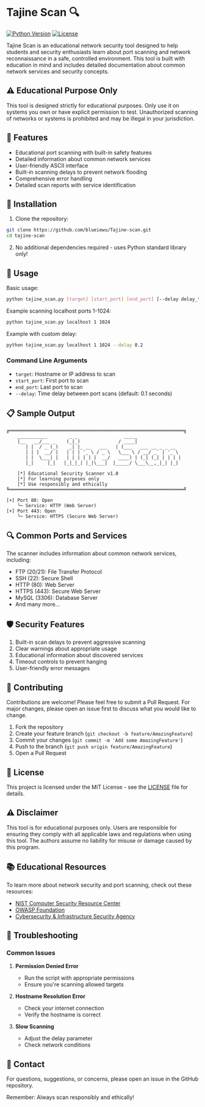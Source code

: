 # Tajine Scan 🔍

[![Python Version](https://img.shields.io/badge/python-3.6+-blue.svg)](https://www.python.org/downloads/)
[![License](https://img.shields.io/badge/license-MIT-green.svg)](LICENSE)

Tajine Scan is an educational network security tool designed to help students and security enthusiasts learn about port scanning and network reconnaissance in a safe, controlled environment. This tool is built with education in mind and includes detailed documentation about common network services and security concepts.

## ⚠️ Educational Purpose Only

This tool is designed strictly for educational purposes. Only use it on systems you own or have explicit permission to test. Unauthorized scanning of networks or systems is prohibited and may be illegal in your jurisdiction.

## 🌟 Features

- Educational port scanning with built-in safety features
- Detailed information about common network services
- User-friendly ASCII interface
- Built-in scanning delays to prevent network flooding
- Comprehensive error handling
- Detailed scan reports with service identification

## 🚀 Installation

1. Clone the repository:
```bash
git clone https://github.com/blueiewu/Tajine-scan.git
cd tajine-scan
```

2. No additional dependencies required - uses Python standard library only!

## 📖 Usage

Basic usage:
```bash
python tajine_scan.py [target] [start_port] [end_port] [--delay delay_time]
```

Example scanning localhost ports 1-1024:
```bash
python tajine_scan.py localhost 1 1024
```

Example with custom delay:
```bash
python tajine_scan.py localhost 1 1024 --delay 0.2
```

### Command Line Arguments

- `target`: Hostname or IP address to scan
- `start_port`: First port to scan
- `end_port`: Last port to scan
- `--delay`: Time delay between port scans (default: 0.1 seconds)

## 📋 Sample Output

```
╔════════════════════════════════════════════════════════════════╗
    ___________        _ _                 _____                 
    |__   __/___ _    (_|_)              / ____|                
       | |  / _ (_)    _| |_ __   ___   | (___   ___ __ _ _ __  
       | | |  __/ |   | | | '_ \ / _ \   \___ \ / __/ _` | '_ \ 
       | |  \___| |   | | | | | |  __/   ____) | (_| (_| | | | |
       |_|     |_|   |_|_|_| |_|\___|  |_____/ \___\__,_|_| |_|

    [*] Educational Security Scanner v1.0
    [*] For learning purposes only
    [*] Use responsibly and ethically
╚════════════════════════════════════════════════════════════════╝

[+] Port 80: Open
    ╰─ Service: HTTP (Web Server)
[+] Port 443: Open
    ╰─ Service: HTTPS (Secure Web Server)
```

## 🔍 Common Ports and Services

The scanner includes information about common network services, including:
- FTP (20/21): File Transfer Protocol
- SSH (22): Secure Shell
- HTTP (80): Web Server
- HTTPS (443): Secure Web Server
- MySQL (3306): Database Server
- And many more...

## 🛡️ Security Features

1. Built-in scan delays to prevent aggressive scanning
2. Clear warnings about appropriate usage
3. Educational information about discovered services
4. Timeout controls to prevent hanging
5. User-friendly error messages

## 🤝 Contributing

Contributions are welcome! Please feel free to submit a Pull Request. For major changes, please open an issue first to discuss what you would like to change.

1. Fork the repository
2. Create your feature branch (`git checkout -b feature/AmazingFeature`)
3. Commit your changes (`git commit -m 'Add some AmazingFeature'`)
4. Push to the branch (`git push origin feature/AmazingFeature`)
5. Open a Pull Request

## 📝 License

This project is licensed under the MIT License - see the [LICENSE](LICENSE) file for details.

## ⚠️ Disclaimer

This tool is for educational purposes only. Users are responsible for ensuring they comply with all applicable laws and regulations when using this tool. The authors assume no liability for misuse or damage caused by this program.

## 📚 Educational Resources

To learn more about network security and port scanning, check out these resources:
- [NIST Computer Security Resource Center](https://csrc.nist.gov/)
- [OWASP Foundation](https://owasp.org/)
- [Cybersecurity & Infrastructure Security Agency](https://www.cisa.gov/cybersecurity)

## 🔧 Troubleshooting

### Common Issues

1. **Permission Denied Error**
   - Run the script with appropriate permissions
   - Ensure you're scanning allowed targets

2. **Hostname Resolution Error**
   - Check your internet connection
   - Verify the hostname is correct

3. **Slow Scanning**
   - Adjust the delay parameter
   - Check network conditions

## 📮 Contact

For questions, suggestions, or concerns, please open an issue in the GitHub repository.

Remember: Always scan responsibly and ethically!

